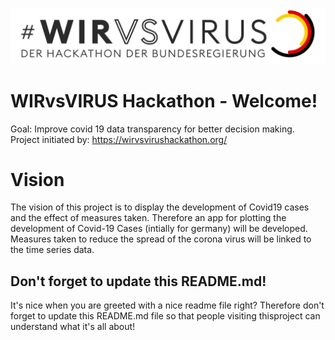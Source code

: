 ![Banner](wirvsvirus-banner.jpg)

# WIRvsVIRUS Hackathon - Welcome!
Goal: Improve covid 19 data transparency for better decision making. <br>
Project initiated by: https://wirvsvirushackathon.org/

# Vision
The vision of this project is to display the development of Covid19 cases and the effect of measures taken.
Therefore an app for plotting the development of Covid-19 Cases (intially for germany) will be developed.
Measures taken to reduce the spread of the corona virus will be linked to the time series data.

## Don't forget to update this README.md!

It's nice when you are greeted with a nice readme file right? Therefore don't forget to update this README.md file so that people visiting thisproject can understand what it's all about!
